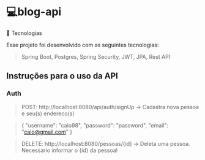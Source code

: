 # 💻blog-api

🔨 Tecnologias

Esse projeto foi desenvolvido com as seguintes tecnologias:

> Spring Boot, Postgres, Spring Security, JWT, JPA, Rest API

## Instruções para o uso da API

### Auth

> POST: http://localhost:8080/api/auth/signUp -> Cadastra nova pessoa e seu(s) endereco(s)

> {
	"username": "caio98",
	"password": "password",
	"email": "caio@gmail.com"
 }

> DELETE: http://localhost:8080/pessoas/{id} -> Deleta uma pessoa. Necessario informar o {id} da pessoa!
